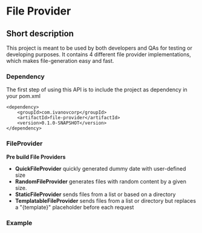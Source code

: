 # File Provider

## Short description
This project is meant to be used by both developers and QAs for testing or developing purposes.
It contains 4 different file provider implementations, which makes file-generation easy and fast.

### Dependency

The first step of using this API is to include the project as dependency in your pom.xml

	<dependency>
	    <groupId>com.ivanovcorp</groupId>
	    <artifactId>file-provider</artifactId>
	    <version>0.1.0-SNAPSHOT</version>
	</dependency>

### FileProvider

**Pre build File Providers**

* **QuickFileProvider** quickly generated dummy date with user-defined size
* **RandomFileProvider** generates files with random content by a given size.
* **StaticFileProvider** sends files from a list or based on a directory
* **TemplatableFileProvider** sends files from a list or directory but replaces a "{template}" placeholder before each request


### Example